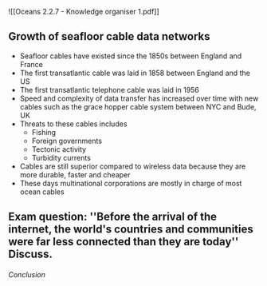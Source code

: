 ![[Oceans  2.2.7 - Knowledge organiser 1.pdf]]

## Growth of seafloor cable data networks
- Seafloor cables have existed since the 1850s between England and France
- The first transatlantic cable was laid in 1858 between England and the US
- The first transatlantic telephone cable was laid in 1956
- Speed and complexity of data transfer has increased over time with new cables such as the grace hopper cable system between NYC and Bude, UK
- Threats to these cables includes
    - Fishing
    - Foreign governments
    - Tectonic activity
    - Turbidity currents
- Cables are still superior compared to wireless data because they are more durable, faster and cheaper
- These days multinational corporations are mostly in charge of most ocean cables

## Exam question: ''Before the arrival of the internet, the world's countries and communities were far less connected than they are today'' Discuss.
###### Conclusion

